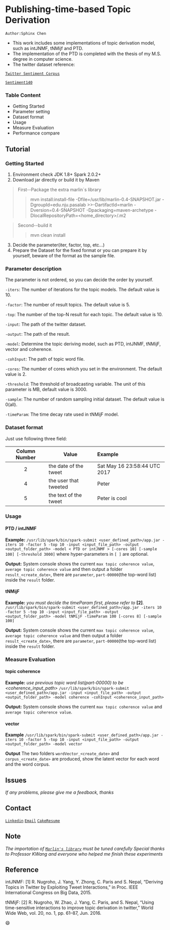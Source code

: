 # Publishing-time-based Topic Derivation

`Author:Sphinx Chen`
* This work includes some implementations of topic derivation model, such as intJNMF, tNMijf and PTD.
* The implementation of the PTD is completed with the thesis of my M.S. degree in computer science.
* The twitter dataset reference: 

[`Twitter Sentiment Corpus`](http://www.sananalytics.com/lab/twitter-sentiment/)

[`Sentiment140`](http://help.sentiment140.com/for-students/)

### Table Content
* Getting Started
* Parameter setting
* Dataset format
* Usage
* Measure Evaluation
* Performance compare

## Tutorial

### Getting Started
1. Environment check
JDK 1.8+
Spark 2.0.2+
2. Download jar directly or build it by Maven
>First--Package the extra marlin`s library
>>mvn install:install-file -Dfile=/usr/lib/marlin-0.4-SNAPSHOT.jar -DgroupId=edu.nju.pasalab >>-DartifactId=marlin -Dversion=0.4-SNAPSHOT -Dpackaging=maven-archetype 
>>-DlocalRepositoryPath=<home_directory>/.m2

>Second--build it
>>mvn clean install 

3. Decide the parameter(iter, factor, top, etc...)
4. Prepare the Dataset for the fixed format or you can prepare it by yourself, beware of the format as the sample file.

### Parameter description
The parameter is not ordered, so you can decide the order by yourself.

`-iters`: The number of iterations for the topic models. The default value is 10.

`-factor`: The number of result topics. The default value is 5.

`-top`: The number of the top-N result for each topic. The default value is 10.

`-input`: The path of the twitter dataset.

`-output`: The path of the result. 

`-model`: Determine the topic deriving model, such as PTD, intJNMF, tNMijF, vector and coherence.

`-cohInput`: The path of topic word file.

`-cores`: The number of cores which you set in the environment. The default value is 2.

`-threshold`: The threshold of broadcasting variable. The unit of this parameter is MB, default value is 3000.

`-sample`: The number of random sampling initial dataset. The default value is 0(all).

`-timeParam`: The time decay rate used in tNMijF model.

### Dataset format
Just use following three field:
 
Column Number|Value|Example
:--:|--|:--
2 | the date of the tweet |Sat May 16 23:58:44 UTC 2017
4 | the user that tweeted |Peter
5 | the text of the tweet |Peter is cool

### Usage

#### PTD / intJNMF
**Example:**
`/usr/lib/spark/bin/spark-submit <user_defined_path>/app.jar -iters 10 -factor 5 -top 10 -input <input_file_path> -output <output_folder_path> -model < PTD or intJNMF > [-cores 10] [-sample 100] [-threshold 3000]`
where hyper-parameters in `[ ]` are optional.

**Output:**
System console shows the current `max topic coherence value`, `average topic coherence value` and then output a folder `result_<create_date>`, there are `parameter`, `part-00000`(the top-word list) inside the `result` folder.



#### tNMijF
**Example:**
*you must decide the timeParam first, please refer to* **[2]**.
`/usr/lib/spark/bin/spark-submit <user_defined_path>/app.jar -iters 10 -factor 5 -top 10 -input <input_file_path> -output <output_folder_path> -model tNMijF -timeParam 100 [-cores 8] [-sample 100]`

**Output:**
System console shows the current `max topic coherence value`, `average topic coherence value` and then output a folder `result_<create_date>`, there are `parameter`, `part-00000`(the top-word list) inside the `result` folder.

### Measure Evaluation

#### topic coherence
**Example:**
*use previous topic word list(part-00000) to be <coherence_input_path>*
`/usr/lib/spark/bin/spark-submit <user_defined_path>/app.jar -input <input_file_path> -output <output_folder_path> -model coherence -cohInput <coherence_input_path>`

**Output:**
System console shows the current `max topic coherence value` and `average topic coherence value`.



#### vector 
**Example**
`/usr/lib/spark/bin/spark-submit <user_defined_path>/app.jar -iters 10 -factor 5 -top 10 -input <input_file_path> -output <output_folder_path> -model vector`

**Output**
The two folders `wordVector_<create_date>` and `corpus_<create_date>` are produced, show the latent vector for each word and the word corpus.


## Issues

*If any problems, please give me a feedback, thanks*
## Contact

[`Linkedin`](http://www.linkedin.com/in/sphinx-chen)
[`Email`](mailto:hot.jun@msa.hinet.net)
[`CakeResume`](https://goo.gl/Pa9469)
## Note

*The importation of [`Marlin's library`](https://goo.gl/VfWG5y) must be tuned carefully*
*Special thanks to Professor KWang and everyone who helped me finish these experiments*
## Reference

intJNMF:
[1]	R. Nugroho, J. Yang, Y. Zhong, C. Paris and S. Nepal, “Deriving Topics in Twitter by Exploiting Tweet Interactions,” in Proc. IEEE International Congress on Big Data, 2015.

tNMijF:
[2]	R. Nugroho, W. Zhao, J. Yang, C. Paris, and S. Nepal, “Using time-sensitive interactions to improve topic derivation in twitter,” World Wide Web, vol. 20, no. 1, pp. 61–87, Jun. 2016.

:smile: